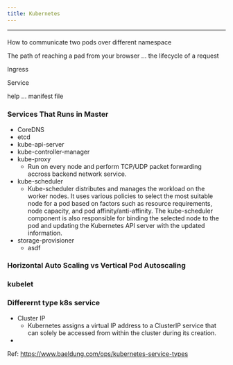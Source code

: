 ```yaml
---
title: Kubernetes
---
```


----
#### 

How to communicate two pods over different namespace 

The path of reaching a pad from your browser ... the lifecycle of a request

Ingress

Service 

help ... manifest file 

### Services That Runs in Master 

- CoreDNS
- etcd
- kube-api-server
- kube-controller-manager
- kube-proxy
  - Run on every node and perform TCP/UDP packet forwarding accross backend network service. 
- kube-scheduler
  - Kube-scheduler distributes and manages the workload on the worker nodes. It uses various policies to select the most suitable node for a pod based on factors such as resource requirements, node capacity, and pod affinity/anti-affinity. The kube-scheduler component is also responsible for binding the selected node to the pod and updating the Kubernetes API server with the updated information.
- storage-provisioner
  - asdf

### Horizontal Auto Scaling vs Vertical Pod Autoscaling 

### kubelet 

### Differernt type k8s service 

- Cluster IP 
  - Kubernetes assigns a virtual IP address to a ClusterIP service that can solely be accessed from within the cluster during its creation. 
- 
Ref: https://www.baeldung.com/ops/kubernetes-service-types

